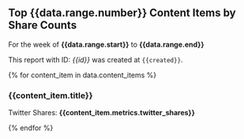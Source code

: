 ## Top **{{data.range.number}}** Content Items by Share Counts
For the week of **{{data.range.start}}** to **{{data.range.end}}**

This report with ID: *{{id}}* was created at `{{created}}`.

{% for content_item in data.content_items %}

### {{content_item.title}}
Twitter Shares: **{{content_item.metrics.twitter_shares}}**

{% endfor %}
